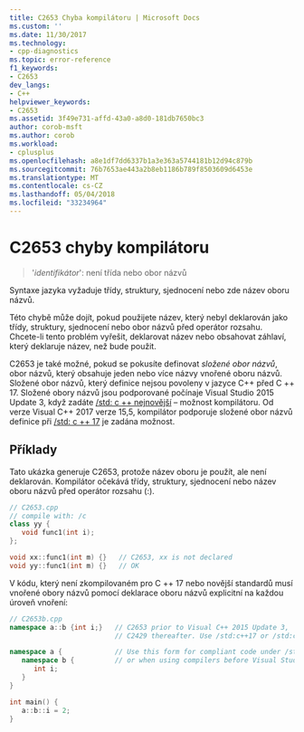 ```yaml
---
title: C2653 Chyba kompilátoru | Microsoft Docs
ms.custom: ''
ms.date: 11/30/2017
ms.technology:
- cpp-diagnostics
ms.topic: error-reference
f1_keywords:
- C2653
dev_langs:
- C++
helpviewer_keywords:
- C2653
ms.assetid: 3f49e731-affd-43a0-a8d0-181db7650bc3
author: corob-msft
ms.author: corob
ms.workload:
- cplusplus
ms.openlocfilehash: a8e1df7dd6337b1a3e363a5744181b12d94c879b
ms.sourcegitcommit: 76b7653ae443a2b8eb1186b789f8503609d6453e
ms.translationtype: MT
ms.contentlocale: cs-CZ
ms.lasthandoff: 05/04/2018
ms.locfileid: "33234964"
---
```

# <a name="compiler-error-c2653"></a>C2653 chyby kompilátoru

> '*identifikátor*': není třída nebo obor názvů

Syntaxe jazyka vyžaduje třídy, struktury, sjednocení nebo zde název oboru názvů.

Této chybě může dojít, pokud použijete název, který nebyl deklarován jako třídy, struktury, sjednocení nebo obor názvů před operátor rozsahu. Chcete-li tento problém vyřešit, deklarovat název nebo obsahovat záhlaví, který deklaruje název, než bude použit.

C2653 je také možné, pokud se pokusíte definovat *složené obor názvů*, obor názvů, který obsahuje jeden nebo více názvy vnořené oboru názvů. Složené obor názvů, který definice nejsou povoleny v jazyce C++ před C ++ 17. Složené obory názvů jsou podporované počínaje Visual Studio 2015 Update 3, když zadáte [/std: c ++ nejnovější](../../build/reference/std-specify-language-standard-version.md) – možnost kompilátoru. Od verze Visual C++ 2017 verze 15,5, kompilátor podporuje složené obor názvů definice při [/std: c ++ 17](../../build/reference/std-specify-language-standard-version.md) je zadána možnost.

## <a name="examples"></a>Příklady

Tato ukázka generuje C2653, protože název oboru je použít, ale není deklarován. Kompilátor očekává třídy, struktury, sjednocení nebo název oboru názvů před operátor rozsahu (:).

```cpp
// C2653.cpp
// compile with: /c
class yy {
   void func1(int i);
};

void xx::func1(int m) {}   // C2653, xx is not declared
void yy::func1(int m) {}   // OK
```

V kódu, který není zkompilovaném pro C ++ 17 nebo novější standardů musí vnořené obory názvů pomocí deklarace oboru názvů explicitní na každou úroveň vnoření:

```cpp
// C2653b.cpp
namespace a::b {int i;}   // C2653 prior to Visual C++ 2015 Update 3,
                          // C2429 thereafter. Use /std:c++17 or /std:c++latest to fix.

namespace a {             // Use this form for compliant code under /std:c++14 (the default)
   namespace b {          // or when using compilers before Visual Studio 2015 update 3.
      int i;
   }
}

int main() {
   a::b::i = 2;
}
```

